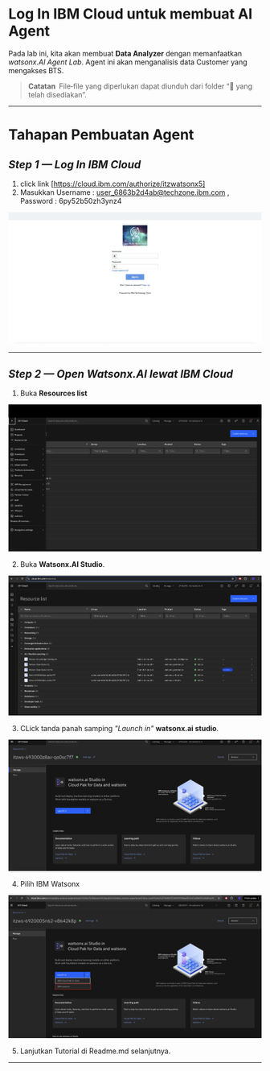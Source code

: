 # Log In IBM Cloud untuk membuat AI Agent

Pada lab ini, kita akan membuat **Data Analyzer** dengan memanfaatkan *watsonx.AI Agent Lab*. Agent ini akan menganalisis data Customer yang mengakses BTS.

> **Catatan** File‐file yang diperlukan dapat diunduh dari folder “📂 yang telah disediakan”.

---

# Tahapan Pembuatan Agent

## _*Step 1 — Log In IBM Cloud*_

1. click link [https://cloud.ibm.com/authorize/itzwatsonx5]
2. Masukkan Username : user_6863b2d4ab@techzone.ibm.com , Password : 6py52b50zh3ynz4

![Log In](https://github.com/Client-Engineering-Indonesia/workshop-telco-tower-ai/blob/main/Lab2-AgenticAI%20in%20watsonxAI/Assets/0.%20Log%20in.png)

---

## _Step 2 — Open Watsonx.AI lewat IBM Cloud_

1. Buka **Resources list**

![1.Resources List](https://github.com/Client-Engineering-Indonesia/workshop-telco-tower-ai/blob/main/Lab2-AgenticAI%20in%20watsonxAI/Assets/1.Resources%20List.png)

2. Buka **Watsonx.AI Studio**.

![2.Open Watsonx.ai studio](https://github.com/Client-Engineering-Indonesia/workshop-telco-tower-ai/blob/main/Lab2-AgenticAI%20in%20watsonxAI/Assets/2.Open%20Watsonx.AI%20Studio.png)

3. CLick tanda panah samping _"Launch in"_ **watsonx.ai studio**.

![3.CLick the Arrow beside launch](https://github.com/Client-Engineering-Indonesia/workshop-telco-tower-ai/blob/main/Lab2-AgenticAI%20in%20watsonxAI/Assets/3.Click%20the%20arrow%20beside%20Launch.png)

4. Pilih IBM Watsonx

![20.Enter WatsonX](https://github.com/Client-Engineering-Indonesia/Incubation-Agentic-AI-2025-batch-3/blob/main/Lab%201%3A%20Build%20AI-agent%20that%20transforms%20natural%20language%20into%20flawless%20SQL%20queries/Assets/21.%20Enter%20WatsonX1.png)

5. Lanjutkan Tutorial di Readme.md selanjutnya.
---
